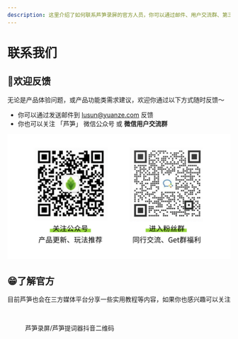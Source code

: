 ```yaml
---
description: 这里介绍了如何联系芦笋录屏的官方人员，你可以通过邮件、用户交流群、第三方官方账号等方式联络
---
```


# 联系我们

## 🌼欢迎反馈

无论是产品体验问题，或产品功能类需求建议，欢迎你通过以下方式随时反馈～

* 你可以通过发送邮件到 [lusun@yuanze.com](mailto:lusun@yuanze.com) 反馈
* 你也可以关注 「芦笋」 微信公众号 或 **微信用户交流群**

<img src="./public/.gitbook/assets/lupingwechat.png" alt="">

<!-- ![巴拉巴拉](./public/.gitbook/assets/lupingwechat.png "山上的美景") -->

## 😁了解官方

目前芦笋也会在三方媒体平台分享一些实用教程等内容，如果你也感兴趣可以关注

<figure><img src=".gitbook/assets/douyinerweima.png" alt=""><figcaption><p>芦笋录屏/芦笋提词器抖音二维码</p></figcaption></figure>
